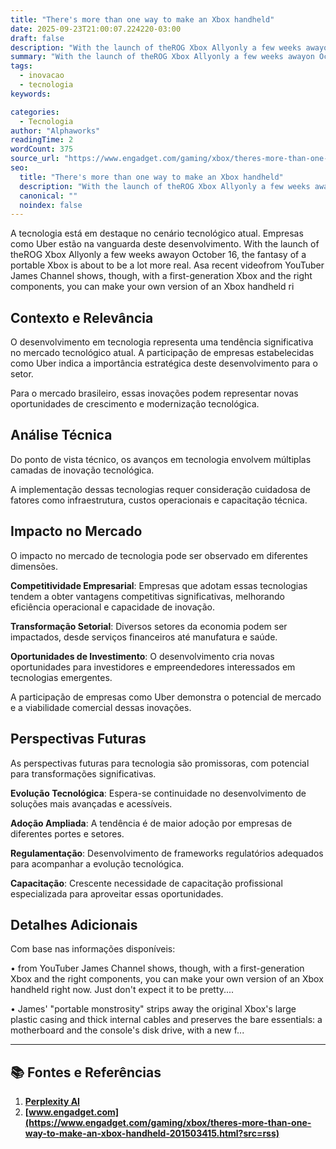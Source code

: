 ```yaml
---
title: "There's more than one way to make an Xbox handheld"
date: 2025-09-23T21:00:07.224220-03:00
draft: false
description: "With the launch of theROG Xbox Allyonly a few weeks awayon October 16, the fantasy of a portable Xbox is about to be a lot more real. Asa recent videofrom Yo..."
summary: "With the launch of theROG Xbox Allyonly a few weeks awayon October 16, the fantasy of a portable Xbox is about to be a lot more real. Asa recent videofrom Yo..."
tags:
  - inovacao
  - tecnologia
keywords:

categories:
  - Tecnologia
author: "Alphaworks"
readingTime: 2
wordCount: 375
source_url: "https://www.engadget.com/gaming/xbox/theres-more-than-one-way-to-make-an-xbox-handheld-201503415.html?src=rss"
seo:
  title: "There's more than one way to make an Xbox handheld"
  description: "With the launch of theROG Xbox Allyonly a few weeks awayon October 16, the fantasy of a portable Xbox is about to be a lot more real. Asa recent videofrom Yo..."
  canonical: ""
  noindex: false
---
```


A tecnologia está em destaque no cenário tecnológico atual. Empresas como Uber estão na vanguarda deste desenvolvimento. With the launch of theROG Xbox Allyonly a few weeks awayon October 16, the fantasy of a portable Xbox is about to be a lot more real. Asa recent videofrom YouTuber James Channel shows, though, with a first-generation Xbox and the right components, you can make your own version of an Xbox handheld ri

## Contexto e Relevância

O desenvolvimento em tecnologia representa uma tendência significativa no mercado tecnológico atual. A participação de empresas estabelecidas como Uber indica a importância estratégica deste desenvolvimento para o setor.

Para o mercado brasileiro, essas inovações podem representar novas oportunidades de crescimento e modernização tecnológica.
## Análise Técnica

Do ponto de vista técnico, os avanços em tecnologia envolvem múltiplas camadas de inovação tecnológica.



A implementação dessas tecnologias requer consideração cuidadosa de fatores como infraestrutura, custos operacionais e capacitação técnica.
## Impacto no Mercado

O impacto no mercado de tecnologia pode ser observado em diferentes dimensões.

**Competitividade Empresarial**: Empresas que adotam essas tecnologias tendem a obter vantagens competitivas significativas, melhorando eficiência operacional e capacidade de inovação.

**Transformação Setorial**: Diversos setores da economia podem ser impactados, desde serviços financeiros até manufatura e saúde.

**Oportunidades de Investimento**: O desenvolvimento cria novas oportunidades para investidores e empreendedores interessados em tecnologias emergentes.

A participação de empresas como Uber demonstra o potencial de mercado e a viabilidade comercial dessas inovações.
## Perspectivas Futuras

As perspectivas futuras para tecnologia são promissoras, com potencial para transformações significativas.

**Evolução Tecnológica**: Espera-se continuidade no desenvolvimento de soluções mais avançadas e acessíveis.

**Adoção Ampliada**: A tendência é de maior adoção por empresas de diferentes portes e setores.

**Regulamentação**: Desenvolvimento de frameworks regulatórios adequados para acompanhar a evolução tecnológica.

**Capacitação**: Crescente necessidade de capacitação profissional especializada para aproveitar essas oportunidades.
## Detalhes Adicionais

Com base nas informações disponíveis:

• from YouTuber James Channel shows, though, with a first-generation Xbox and the right components, you can make your own version of an Xbox handheld right now. Just don't expect it to be pretty....

• James' "portable monstrosity" strips away the original Xbox's large plastic casing and thick internal cables and preserves the bare essentials: a motherboard and the console's disk drive, with a new f...



---

## 📚 Fontes e Referências

1. **[Perplexity AI](https://www.perplexity.ai/)**
2. **[www.engadget.com](https://www.engadget.com/gaming/xbox/theres-more-than-one-way-to-make-an-xbox-handheld-201503415.html?src=rss)**
